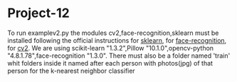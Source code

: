 # Project-12
To run examplev2.py the modules cv2,face-recognition,sklearn must be installed following the official instructions 
for [sklearn](https://scikit-learn.org/stable/install.html),
for [face-recognition]( https://pypi.org/project/face-recognition/),
for [cv2](https://pypi.org/project/opencv-python/).
We are using scikit-learn "1.3.2",Pillow "10.1.0",opencv-python "4.8.1.78",face-recognition "1.3.0".
There must also be a folder named 'train' whit folders inside it named after each person with photos(jpg) of that person for the k-nearest neighbor classifier
